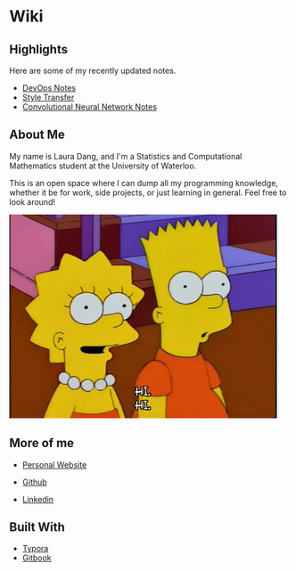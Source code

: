 # Wiki

## Highlights
Here are some of my recently updated notes.

- [DevOps Notes](https://lauradang.gitbook.io/notes/devops)
- [Style Transfer](https://lauradang.gitbook.io/notes/machine-learning/research-papers/style-transfer)
- [Convolutional Neural Network Notes](https://lauradang.gitbook.io/notes/machine-learning/convolutional-neural-networks)

## About Me

My name is Laura Dang, and I'm a Statistics and Computational Mathematics student at the University of Waterloo. 

This is an open space where I can dump all my programming knowledge, whether it be for work, side projects, or just learning in general. Feel free to look around!

![](giphy.gif)

## More of me

- [Personal Website](lauradang.me)

- [Github](https://github.com/lauradang)
- [Linkedin](https://www.linkedin.com/in/laura-dang/)

## Built With
- [Typora](https://typora.io/)
- [Gitbook](https://www.gitbook.com/)
